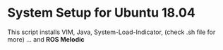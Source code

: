 # System Setup for Ubuntu 18.04
This script installs VIM, Java, System-Load-Indicator, (check .sh file for more) ... and **ROS Melodic**

